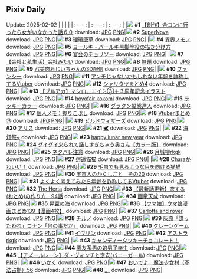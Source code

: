 ## Pixiv Daily
Update: 2025-02-02
|      |      |      |
| :----: | :----: | :----: |
|![](https://pixiv.microyu.workers.dev/c/240x480/img-master/img/2025/01/31/00/00/25/126730717_p0_master1200.jpg) **#1** [【創作】合コンに行ったら女がいなかった話６０](https://www.pixiv.net/artworks/126730717) download: [JPG](https://pixiv.microyu.workers.dev/img-original/img/2025/01/31/00/00/25/126730717_p0.jpg) [PNG](https://pixiv.microyu.workers.dev/img-original/img/2025/01/31/00/00/25/126730717_p0.png)|![](https://pixiv.microyu.workers.dev/c/240x480/img-master/img/2025/01/31/00/00/07/126730617_p0_master1200.jpg) **#2** [SuperNova](https://www.pixiv.net/artworks/126730617) download: [JPG](https://pixiv.microyu.workers.dev/img-original/img/2025/01/31/00/00/07/126730617_p0.jpg) [PNG](https://pixiv.microyu.workers.dev/img-original/img/2025/01/31/00/00/07/126730617_p0.png)|![](https://pixiv.microyu.workers.dev/c/240x480/img-master/img/2025/02/01/00/47/39/126764728_p0_master1200.jpg) **#3** [瑠璃唐草](https://www.pixiv.net/artworks/126764728) download: [JPG](https://pixiv.microyu.workers.dev/img-original/img/2025/02/01/00/47/39/126764728_p0.jpg) [PNG](https://pixiv.microyu.workers.dev/img-original/img/2025/02/01/00/47/39/126764728_p0.png)|
|![](https://pixiv.microyu.workers.dev/c/240x480/img-master/img/2025/01/31/00/00/18/126730685_p0_master1200.jpg) **#4** [異界ノモノ](https://www.pixiv.net/artworks/126730685) download: [JPG](https://pixiv.microyu.workers.dev/img-original/img/2025/01/31/00/00/18/126730685_p0.jpg) [PNG](https://pixiv.microyu.workers.dev/img-original/img/2025/01/31/00/00/18/126730685_p0.png)|![](https://pixiv.microyu.workers.dev/c/240x480/img-master/img/2025/01/31/18/05/43/126749373_p0_master1200.jpg) **#5** [ヨールキ・パールキ黒髪竿役の描き分け方](https://www.pixiv.net/artworks/126749373) download: [JPG](https://pixiv.microyu.workers.dev/img-original/img/2025/01/31/18/05/43/126749373_p0.jpg) [PNG](https://pixiv.microyu.workers.dev/img-original/img/2025/01/31/18/05/43/126749373_p0.png)|![](https://pixiv.microyu.workers.dev/c/240x480/img-master/img/2025/02/01/07/30/02/126771268_p0_master1200.jpg) **#6** [宴会のチョリソー](https://www.pixiv.net/artworks/126771268) download: [JPG](https://pixiv.microyu.workers.dev/img-original/img/2025/02/01/07/30/02/126771268_p0.jpg) [PNG](https://pixiv.microyu.workers.dev/img-original/img/2025/02/01/07/30/02/126771268_p0.png)|
|![](https://pixiv.microyu.workers.dev/c/240x480/img-master/img/2025/01/31/12/00/18/126742274_p0_master1200.jpg) **#7** [【会社と私生活】会社みたい](https://www.pixiv.net/artworks/126742274) download: [JPG](https://pixiv.microyu.workers.dev/img-original/img/2025/01/31/12/00/18/126742274_p0.jpg) [PNG](https://pixiv.microyu.workers.dev/img-original/img/2025/01/31/12/00/18/126742274_p0.png)|![](https://pixiv.microyu.workers.dev/c/240x480/img-master/img/2025/01/31/01/46/41/126733954_p0_master1200.jpg) **#8** [無題](https://www.pixiv.net/artworks/126733954) download: [JPG](https://pixiv.microyu.workers.dev/img-original/img/2025/01/31/01/46/41/126733954_p0.jpg) [PNG](https://pixiv.microyu.workers.dev/img-original/img/2025/01/31/01/46/41/126733954_p0.png)|![](https://pixiv.microyu.workers.dev/c/240x480/img-master/img/2025/02/01/00/02/58/126762749_p0_master1200.jpg) **#9** [バ美肉おじいちゃんの3D配信](https://www.pixiv.net/artworks/126762749) download: [JPG](https://pixiv.microyu.workers.dev/img-original/img/2025/02/01/00/02/58/126762749_p0.jpg) [PNG](https://pixiv.microyu.workers.dev/img-original/img/2025/02/01/00/02/58/126762749_p0.png)|
|![](https://pixiv.microyu.workers.dev/c/240x480/img-master/img/2025/02/01/03/10/35/126768035_p0_master1200.jpg) **#10** [ファンシー](https://www.pixiv.net/artworks/126768035) download: [JPG](https://pixiv.microyu.workers.dev/img-original/img/2025/02/01/03/10/35/126768035_p0.jpg) [PNG](https://pixiv.microyu.workers.dev/img-original/img/2025/02/01/03/10/35/126768035_p0.png)|![](https://pixiv.microyu.workers.dev/c/240x480/img-master/img/2025/01/31/21/04/29/126755341_p0_master1200.jpg) **#11** [アンチじゃないかもしれない年齢を詐称してるVtuber](https://www.pixiv.net/artworks/126755341) download: [JPG](https://pixiv.microyu.workers.dev/img-original/img/2025/01/31/21/04/29/126755341_p0.jpg) [PNG](https://pixiv.microyu.workers.dev/img-original/img/2025/01/31/21/04/29/126755341_p0.png)|![](https://pixiv.microyu.workers.dev/c/240x480/img-master/img/2025/01/31/11/38/19/126741863_p0_master1200.jpg) **#12** [シャリタツまとめ4](https://www.pixiv.net/artworks/126741863) download: [JPG](https://pixiv.microyu.workers.dev/img-original/img/2025/01/31/11/38/19/126741863_p0.jpg) [PNG](https://pixiv.microyu.workers.dev/img-original/img/2025/01/31/11/38/19/126741863_p0.png)|
|![](https://pixiv.microyu.workers.dev/c/240x480/img-master/img/2025/01/31/00/07/48/126731284_p0_master1200.jpg) **#13** [【ブルアカ】マシロ、エイミ③＋３周年記念イラスト](https://www.pixiv.net/artworks/126731284) download: [JPG](https://pixiv.microyu.workers.dev/img-original/img/2025/01/31/00/07/48/126731284_p0.jpg) [PNG](https://pixiv.microyu.workers.dev/img-original/img/2025/01/31/00/07/48/126731284_p0.png)|![](https://pixiv.microyu.workers.dev/c/240x480/img-master/img/2025/01/31/22/01/06/126757480_p0_master1200.jpg) **#14** [hoyofair kokomi](https://www.pixiv.net/artworks/126757480) download: [JPG](https://pixiv.microyu.workers.dev/img-original/img/2025/01/31/22/01/06/126757480_p0.jpg) [PNG](https://pixiv.microyu.workers.dev/img-original/img/2025/01/31/22/01/06/126757480_p0.png)|![](https://pixiv.microyu.workers.dev/c/240x480/img-master/img/2025/01/31/20/10/02/126753294_p0_master1200.jpg) **#15** [ラッキーカラー](https://www.pixiv.net/artworks/126753294) download: [JPG](https://pixiv.microyu.workers.dev/img-original/img/2025/01/31/20/10/02/126753294_p0.jpg) [PNG](https://pixiv.microyu.workers.dev/img-original/img/2025/01/31/20/10/02/126753294_p0.png)|
|![](https://pixiv.microyu.workers.dev/c/240x480/img-master/img/2025/01/31/20/30/03/126753971_p0_master1200.jpg) **#16** [グラタン擬態達人](https://www.pixiv.net/artworks/126753971) download: [JPG](https://pixiv.microyu.workers.dev/img-original/img/2025/01/31/20/30/03/126753971_p0.jpg) [PNG](https://pixiv.microyu.workers.dev/img-original/img/2025/01/31/20/30/03/126753971_p0.png)|![](https://pixiv.microyu.workers.dev/c/240x480/img-master/img/2025/02/01/06/00/10/126770066_p0_master1200.jpg) **#17** [個人メモ：握りこぶし](https://www.pixiv.net/artworks/126770066) download: [JPG](https://pixiv.microyu.workers.dev/img-original/img/2025/02/01/06/00/10/126770066_p0.jpg) [PNG](https://pixiv.microyu.workers.dev/img-original/img/2025/02/01/06/00/10/126770066_p0.png)|![](https://pixiv.microyu.workers.dev/c/240x480/img-master/img/2025/02/01/00/06/06/126763009_p0_master1200.jpg) **#18** [Vtuberまとめ㉓](https://www.pixiv.net/artworks/126763009) download: [JPG](https://pixiv.microyu.workers.dev/img-original/img/2025/02/01/00/06/06/126763009_p0.jpg) [PNG](https://pixiv.microyu.workers.dev/img-original/img/2025/02/01/00/06/06/126763009_p0.png)|
|![](https://pixiv.microyu.workers.dev/c/240x480/img-master/img/2025/02/01/00/00/37/126762442_p0_master1200.jpg) **#19** [ビルドウィザーズ](https://www.pixiv.net/artworks/126762442) download: [JPG](https://pixiv.microyu.workers.dev/img-original/img/2025/02/01/00/00/37/126762442_p0.jpg) [PNG](https://pixiv.microyu.workers.dev/img-original/img/2025/02/01/00/00/37/126762442_p0.png)|![](https://pixiv.microyu.workers.dev/c/240x480/img-master/img/2025/02/01/21/35/08/126792692_p0_master1200.jpg) **#20** [アリス](https://www.pixiv.net/artworks/126792692) download: [JPG](https://pixiv.microyu.workers.dev/img-original/img/2025/02/01/21/35/08/126792692_p0.jpg) [PNG](https://pixiv.microyu.workers.dev/img-original/img/2025/02/01/21/35/08/126792692_p0.png)|![](https://pixiv.microyu.workers.dev/c/240x480/img-master/img/2025/01/31/00/01/26/126730893_p0_master1200.jpg) **#21** [🕊️](https://www.pixiv.net/artworks/126730893) download: [JPG](https://pixiv.microyu.workers.dev/img-original/img/2025/01/31/00/01/26/126730893_p0.jpg) [PNG](https://pixiv.microyu.workers.dev/img-original/img/2025/01/31/00/01/26/126730893_p0.png)|
|![](https://pixiv.microyu.workers.dev/c/240x480/img-master/img/2025/01/31/00/29/13/126731977_p0_master1200.jpg) **#22** [海灯祭~](https://www.pixiv.net/artworks/126731977) download: [JPG](https://pixiv.microyu.workers.dev/img-original/img/2025/01/31/00/29/13/126731977_p0.jpg) [PNG](https://pixiv.microyu.workers.dev/img-original/img/2025/01/31/00/29/13/126731977_p0.png)|![](https://pixiv.microyu.workers.dev/c/240x480/img-master/img/2025/01/31/22/05/00/126757682_p0_master1200.jpg) **#23** [happy lunar new year](https://www.pixiv.net/artworks/126757682) download: [JPG](https://pixiv.microyu.workers.dev/img-original/img/2025/01/31/22/05/00/126757682_p0.jpg) [PNG](https://pixiv.microyu.workers.dev/img-original/img/2025/01/31/22/05/00/126757682_p0.png)|![](https://pixiv.microyu.workers.dev/c/240x480/img-master/img/2025/01/31/00/07/29/126731273_p0_master1200.jpg) **#24** [グイグイ来られて話しすぎちゃう奥さん【カラー版】](https://www.pixiv.net/artworks/126731273) download: [JPG](https://pixiv.microyu.workers.dev/img-original/img/2025/01/31/00/07/29/126731273_p0.jpg) [PNG](https://pixiv.microyu.workers.dev/img-original/img/2025/01/31/00/07/29/126731273_p0.png)|
|![](https://pixiv.microyu.workers.dev/c/240x480/img-master/img/2025/01/31/11/07/43/126741430_p0_master1200.jpg) **#25** [ネタバレ注意](https://www.pixiv.net/artworks/126741430) download: [JPG](https://pixiv.microyu.workers.dev/img-original/img/2025/01/31/11/07/43/126741430_p0.jpg) [PNG](https://pixiv.microyu.workers.dev/img-original/img/2025/01/31/11/07/43/126741430_p0.png)|![](https://pixiv.microyu.workers.dev/c/240x480/img-master/img/2025/01/31/00/00/33/126730751_p0_master1200.jpg) **#26** [月城柳rkgk](https://www.pixiv.net/artworks/126730751) download: [JPG](https://pixiv.microyu.workers.dev/img-original/img/2025/01/31/00/00/33/126730751_p0.jpg) [PNG](https://pixiv.microyu.workers.dev/img-original/img/2025/01/31/00/00/33/126730751_p0.png)|![](https://pixiv.microyu.workers.dev/c/240x480/img-master/img/2025/02/02/12/08/10/126796443_p0_master1200.jpg) **#27** [逍遥猫猫](https://www.pixiv.net/artworks/126796443) download: [JPG](https://pixiv.microyu.workers.dev/img-original/img/2025/02/02/12/08/10/126796443_p0.jpg) [PNG](https://pixiv.microyu.workers.dev/img-original/img/2025/02/02/12/08/10/126796443_p0.png)|
|![](https://pixiv.microyu.workers.dev/c/240x480/img-master/img/2025/01/31/07/37/53/126738632_p0_master1200.jpg) **#28** [Charaかわいい！](https://www.pixiv.net/artworks/126738632) download: [JPG](https://pixiv.microyu.workers.dev/img-original/img/2025/01/31/07/37/53/126738632_p0.jpg) [PNG](https://pixiv.microyu.workers.dev/img-original/img/2025/01/31/07/37/53/126738632_p0.png)|![](https://pixiv.microyu.workers.dev/c/240x480/img-master/img/2025/01/31/00/11/36/126731432_p0_master1200.jpg) **#29** [毛虫でも見るような目を向ける猫猫](https://www.pixiv.net/artworks/126731432) download: [JPG](https://pixiv.microyu.workers.dev/img-original/img/2025/01/31/00/11/36/126731432_p0.jpg) [PNG](https://pixiv.microyu.workers.dev/img-original/img/2025/01/31/00/11/36/126731432_p0.png)|![](https://pixiv.microyu.workers.dev/c/240x480/img-master/img/2025/01/31/00/14/23/126731516_p0_master1200.jpg) **#30** [宇宙人のかくしごと　その20](https://www.pixiv.net/artworks/126731516) download: [JPG](https://pixiv.microyu.workers.dev/img-original/img/2025/01/31/00/14/23/126731516_p0.jpg) [PNG](https://pixiv.microyu.workers.dev/img-original/img/2025/01/31/00/14/23/126731516_p0.png)|
|![](https://pixiv.microyu.workers.dev/c/240x480/img-master/img/2025/02/01/21/06/20/126791645_p0_master1200.jpg) **#31** [よくよく考えてみたら年齢を詐称してるVtuber](https://www.pixiv.net/artworks/126791645) download: [JPG](https://pixiv.microyu.workers.dev/img-original/img/2025/02/01/21/06/20/126791645_p0.jpg) [PNG](https://pixiv.microyu.workers.dev/img-original/img/2025/02/01/21/06/20/126791645_p0.png)|![](https://pixiv.microyu.workers.dev/c/240x480/img-master/img/2025/02/01/15/03/43/126780699_p0_master1200.jpg) **#32** [The Herta](https://www.pixiv.net/artworks/126780699) download: [JPG](https://pixiv.microyu.workers.dev/img-original/img/2025/02/01/15/03/43/126780699_p0.jpg) [PNG](https://pixiv.microyu.workers.dev/img-original/img/2025/02/01/15/03/43/126780699_p0.png)|![](https://pixiv.microyu.workers.dev/c/240x480/img-master/img/2025/01/31/12/23/08/126742773_p0_master1200.jpg) **#33** [【最新話更新】恋する(おとめ)の作り方　94話](https://www.pixiv.net/artworks/126742773) download: [JPG](https://pixiv.microyu.workers.dev/img-original/img/2025/01/31/12/23/08/126742773_p0.jpg) [PNG](https://pixiv.microyu.workers.dev/img-original/img/2025/01/31/12/23/08/126742773_p0.png)|
|![](https://pixiv.microyu.workers.dev/c/240x480/img-master/img/2025/01/31/07/02/23/126738151_p0_master1200.jpg) **#34** [画竜天成](https://www.pixiv.net/artworks/126738151) download: [JPG](https://pixiv.microyu.workers.dev/img-original/img/2025/01/31/07/02/23/126738151_p0.jpg) [PNG](https://pixiv.microyu.workers.dev/img-original/img/2025/01/31/07/02/23/126738151_p0.png)|![](https://pixiv.microyu.workers.dev/c/240x480/img-master/img/2025/01/31/00/00/28/126730734_p0_master1200.jpg) **#35** [晃翼の海](https://www.pixiv.net/artworks/126730734) download: [JPG](https://pixiv.microyu.workers.dev/img-original/img/2025/01/31/00/00/28/126730734_p0.jpg) [PNG](https://pixiv.microyu.workers.dev/img-original/img/2025/01/31/00/00/28/126730734_p0.png)|![](https://pixiv.microyu.workers.dev/c/240x480/img-master/img/2025/01/31/00/00/59/126730832_p0_master1200.jpg) **#36** [【ウマ娘】ウマ娘漫画まとめ139【漫画4枚】](https://www.pixiv.net/artworks/126730832) download: [JPG](https://pixiv.microyu.workers.dev/img-original/img/2025/01/31/00/00/59/126730832_p0.jpg) [PNG](https://pixiv.microyu.workers.dev/img-original/img/2025/01/31/00/00/59/126730832_p0.png)|
|![](https://pixiv.microyu.workers.dev/c/240x480/img-master/img/2025/01/31/22/04/02/126757643_p0_master1200.jpg) **#37** [Carlotta and rover](https://www.pixiv.net/artworks/126757643) download: [JPG](https://pixiv.microyu.workers.dev/img-original/img/2025/01/31/22/04/02/126757643_p0.jpg) [PNG](https://pixiv.microyu.workers.dev/img-original/img/2025/01/31/22/04/02/126757643_p0.png)|![](https://pixiv.microyu.workers.dev/c/240x480/img-master/img/2025/01/31/01/16/12/126733248_p0_master1200.jpg) **#38** [チルノ](https://www.pixiv.net/artworks/126733248) download: [JPG](https://pixiv.microyu.workers.dev/img-original/img/2025/01/31/01/16/12/126733248_p0.jpg) [PNG](https://pixiv.microyu.workers.dev/img-original/img/2025/01/31/01/16/12/126733248_p0.png)|![](https://pixiv.microyu.workers.dev/c/240x480/img-master/img/2025/01/31/15/49/07/126746101_p0_master1200.jpg) **#39** [灰原「謀ったわね」コナン「何の事だか」](https://www.pixiv.net/artworks/126746101) download: [JPG](https://pixiv.microyu.workers.dev/img-original/img/2025/01/31/15/49/07/126746101_p0.jpg) [PNG](https://pixiv.microyu.workers.dev/img-original/img/2025/01/31/15/49/07/126746101_p0.png)|
|![](https://pixiv.microyu.workers.dev/c/240x480/img-master/img/2025/02/01/00/30/02/126764094_p0_master1200.jpg) **#40** [クレーンゲーム](https://www.pixiv.net/artworks/126764094) download: [JPG](https://pixiv.microyu.workers.dev/img-original/img/2025/02/01/00/30/02/126764094_p0.jpg) [PNG](https://pixiv.microyu.workers.dev/img-original/img/2025/02/01/00/30/02/126764094_p0.png)|![](https://pixiv.microyu.workers.dev/c/240x480/img-master/img/2025/01/31/00/35/21/126732173_p0_master1200.jpg) **#41** [イヴリン](https://www.pixiv.net/artworks/126732173) download: [JPG](https://pixiv.microyu.workers.dev/img-original/img/2025/01/31/00/35/21/126732173_p0.jpg) [PNG](https://pixiv.microyu.workers.dev/img-original/img/2025/01/31/00/35/21/126732173_p0.png)|![](https://pixiv.microyu.workers.dev/c/240x480/img-master/img/2025/02/01/00/50/17/126764822_p0_master1200.jpg) **#42** [アストラrkgk](https://www.pixiv.net/artworks/126764822) download: [JPG](https://pixiv.microyu.workers.dev/img-original/img/2025/02/01/00/50/17/126764822_p0.jpg) [PNG](https://pixiv.microyu.workers.dev/img-original/img/2025/02/01/00/50/17/126764822_p0.png)|
|![](https://pixiv.microyu.workers.dev/c/240x480/img-master/img/2025/01/31/18/05/49/126749379_p0_master1200.jpg) **#43** [キャンディークッキーチョコレート！](https://www.pixiv.net/artworks/126749379) download: [JPG](https://pixiv.microyu.workers.dev/img-original/img/2025/01/31/18/05/49/126749379_p0.jpg) [PNG](https://pixiv.microyu.workers.dev/img-original/img/2025/01/31/18/05/49/126749379_p0.png)|![](https://pixiv.microyu.workers.dev/c/240x480/img-master/img/2025/01/31/21/15/21/126755724_p0_master1200.jpg) **#44** [悪友系男の娘男子学生](https://www.pixiv.net/artworks/126755724) download: [JPG](https://pixiv.microyu.workers.dev/img-original/img/2025/01/31/21/15/21/126755724_p0.jpg) [PNG](https://pixiv.microyu.workers.dev/img-original/img/2025/01/31/21/15/21/126755724_p0.png)|![](https://pixiv.microyu.workers.dev/c/240x480/img-master/img/2025/02/01/00/04/20/126762870_p0_master1200.jpg) **#45** [【アズールレーン】ダ・ヴィンチと定安(バニーガール)](https://www.pixiv.net/artworks/126762870) download: [JPG](https://pixiv.microyu.workers.dev/img-original/img/2025/02/01/00/04/20/126762870_p0.jpg) [PNG](https://pixiv.microyu.workers.dev/img-original/img/2025/02/01/00/04/20/126762870_p0.png)|
|![](https://pixiv.microyu.workers.dev/c/240x480/img-master/img/2025/02/01/00/00/25/126762389_p0_master1200.jpg) **#46** [いかく](https://www.pixiv.net/artworks/126762389) download: [JPG](https://pixiv.microyu.workers.dev/img-original/img/2025/02/01/00/00/25/126762389_p0.jpg) [PNG](https://pixiv.microyu.workers.dev/img-original/img/2025/02/01/00/00/25/126762389_p0.png)|![](https://pixiv.microyu.workers.dev/c/240x480/img-master/img/2025/02/01/14/55/20/126780475_p0_master1200.jpg) **#47** [おいでよ　魔法少女村（不法占拠）56](https://www.pixiv.net/artworks/126780475) download: [JPG](https://pixiv.microyu.workers.dev/img-original/img/2025/02/01/14/55/20/126780475_p0.jpg) [PNG](https://pixiv.microyu.workers.dev/img-original/img/2025/02/01/14/55/20/126780475_p0.png)|![](https://pixiv.microyu.workers.dev/c/240x480/img-master/img/2025/01/31/05/32/18/126737042_p0_master1200.jpg) **#48** [。](https://www.pixiv.net/artworks/126737042) download: [JPG](https://pixiv.microyu.workers.dev/img-original/img/2025/01/31/05/32/18/126737042_p0.jpg) [PNG](https://pixiv.microyu.workers.dev/img-original/img/2025/01/31/05/32/18/126737042_p0.png)|
